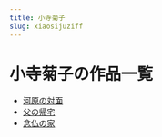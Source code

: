 ```yaml
---
title: 小寺菊子
slug: xiaosijuziff
---
```


# 小寺菊子の作品一覧

- [河原の対面](heyuannoduimian24)
- [父の帰宅](funoguizhaicc)
- [念仏の家](nianfonojia27)
